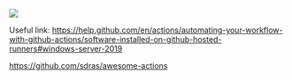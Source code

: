 ![](https://github.com/gblock0/testGit/workflows/DotNet/badge.svg)


Useful link: https://help.github.com/en/actions/automating-your-workflow-with-github-actions/software-installed-on-github-hosted-runners#windows-server-2019

https://github.com/sdras/awesome-actions
